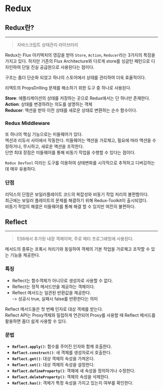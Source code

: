 # Redux

## Redux란?

---
> 자바스크립트 상태관리 라이브러리 

Redux는 Flux 아키텍처의 영감을 받아 `Store`, `Action`, `Reducer`라는 3가지의 특징을 가지고 있다. 하지만 기존의 Flux Architecture와 다르게 store를 싱글턴 패턴으로 디자인하여 단일 진실 공급원으로 사용된다는 점이다.  

구조는 좀더 단순화 되었고 하나의 스토어에서 상태를 관리하여 더욱 효율적이다.  

리액트의 PropsDrilling 문제를 해소하기 위한 도구 중 하나로 사용된다. 

**Store**: 애플리케이션의 상태를 저장하는 곳으로 Redux에서는 단 하나만 존재한다.  
**Action**: 상태를 변경하려는 의도를 설명하는 객체  
**Reducer**: 액션을 받아 이전 상태를 새로운 상태로 변환하는 순수 함수이다.  

### Redux Middleware  

또 하나의 핵심 기능으로는 미들웨어가 있다.  
액션과 리듀서 사이에서 작동한다. 미들웨어는 액션을 가로채고, 필요에 따라 액션을 수정하거나, 무시하고, 새로운 액션을 조작한다.  
단연 최대 장점은 미들웨어를 통해 비동기 작업을 수행할 수 있다는 점이다. 

`Redux DevTool` 이라는 도구를 이용하여 상태변화를 시각적으로 추적하고 디버깅하는데 매우 유용하다.  

### 단점

리덕스의 단점은 보일러플레이트 코드의 복잡성와 비동기 작업 처리의 불편함이다.  
최근에는 보일러 플레이트의 문제를 해결하기 위해 Redux-Toolkit이 출시되었다.  
비동기 작업의 해결은 미들웨어를 통해 해결 할 수 있지만 여전히 불편하다.  

## Reflect 

---  
> ES6에서 추가된 내장 객체이며, 주로 메타 프로그래밍에 사용된다.  

메서드의 종류는 프록시 처리기와 동일하여 객체의 기본 작업을 가로채고 조작할 수 있는 기능을 제공한다.  

### 특징  

- Reflect는 함수객체가 아니므로 생성자로 사용할 수 없다.
- Reflect는 정적 메서드만을 제공하는 객체이다.  
- Reflect 메서드는 일관된 반환값을 제공한다.  
-> 성공시 true, 실패시 false를 반환한다는 의미  

Reflect 메서드들은 첫 번째 인자로 대상 객체를 받는다.  
Reflect API는 Proxy객체와 밀접하게 연관되어 Proxy를 사용할 때 Reflect 메서드를 활용하면 좀더 쉽게 사용할 수 있다.  

### 문법 

- **`Reflect.apply()`**: 함수를 주어진 인자와 함께 호출한다.
- **`Reflect.construct()`**: 새 객체를 생성자로서 호출한다.
- **`Reflect.get()`**: 대상 객체의 속성을 가져온다.
- **`Reflect.set()`**: 대상 객체의 속성을 설정한다.
- **`Reflect.defineProperty()`**: 객체에 새 속성을 정의하거나 수정한다.
- **`Reflect.deleteProperty()`**: 객체의 속성을 삭제한다.
- **`Reflect.has()`**: 객체가 특정 속성을 가지고 있는지 여부를 확인한다.